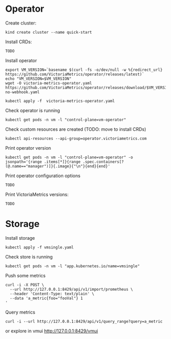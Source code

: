 # Operator

Create cluster:
```
kind create cluster --name quick-start
```

Install CRDs:
```
TODO
```

Install operator
```
export VM_VERSION=`basename $(curl -fs -o/dev/null -w %{redirect_url} https://github.com/VictoriaMetrics/operator/releases/latest)`
echo "VM_VERSION=$VM_VERSION"
wget -O victoria-metrics-operator.yaml https://github.com/VictoriaMetrics/operator/releases/download/$VM_VERSION/install-no-webhook.yaml

kubectl apply -f  victoria-metrics-operator.yaml
```

Check operator is running
```
kubectl get pods -n vm -l "control-plane=vm-operator"
```

Check custom resources are created (TODO: move to install CRDs)
```
kubectl api-resources --api-group=operator.victoriametrics.com
```



Print operator version
```
kubectl get pods -n vm -l "control-plane=vm-operator" -o jsonpath='{range .items[*]}{range .spec.containers[?(@.name=="manager")]}{.image}{"\n"}{end}{end}'
```

Print operator configuration options
```
TODO
```

Print VictoriaMetrics versions:
```
TODO
```

# Storage

Install storage
```
kubectl apply -f vmsingle.yaml
```

Check store is running
```
kubectl get pods -n vm -l "app.kubernetes.io/name=vmsingle"
```

Push some metrics
```
curl -i -X POST \
  --url http://127.0.0.1:8429/api/v1/import/prometheus \
  --header 'Content-Type: text/plain' \
  --data 'a_metric{foo="fooVal"} 1
'
```

Query metrics
```
curl -i --url http://127.0.0.1:8429/api/v1/query_range?query=a_metric
```

or explore in vmui http://127.0.0.1:8429/vmui



